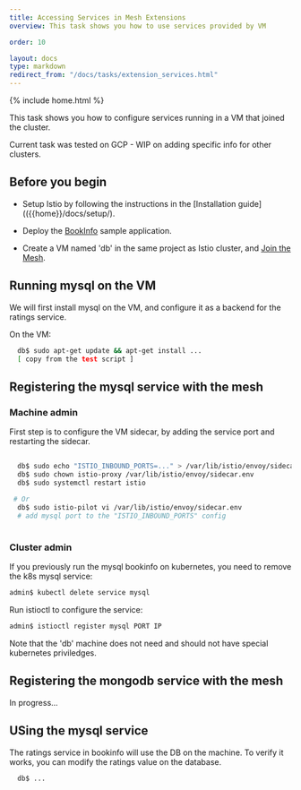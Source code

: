 ```yaml
---
title: Accessing Services in Mesh Extensions
overview: This task shows you how to use services provided by VM

order: 10

layout: docs
type: markdown
redirect_from: "/docs/tasks/extension_services.html"
---
```

{% include home.html %}

This task shows you how to configure services running in a VM that joined the cluster.

Current task was tested on GCP - WIP on adding specific info for other clusters. 

## Before you begin

* Setup Istio by following the instructions in the
  [Installation guide](({{home}}/docs/setup/).

* Deploy the [BookInfo]({{home}}/docs/samples/bookinfo.html) sample application.

* Create a VM named 'db' in the same project as Istio cluster, and [Join the Mesh]({{home}}/docs/install/joining.html).

## Running mysql on the VM

We will first install mysql on the VM, and configure it as a backend for the ratings service.

On the VM:
```bash
  db$ sudo apt-get update && apt-get install ...
  [ copy from the test script ]
```

## Registering the mysql service with the mesh

 ### Machine admin
First step is to configure the VM sidecar, by adding the service port and restarting the sidecar.

```bash
  
  db$ sudo echo "ISTIO_INBOUND_PORTS=..." > /var/lib/istio/envoy/sidecar.env
  db$ sudo chown istio-proxy /var/lib/istio/envoy/sidecar.env
  db$ sudo systemctl restart istio
  
 # Or 
  db$ sudo istio-pilot vi /var/lib/istio/envoy/sidecar.env
  # add mysql port to the "ISTIO_INBOUND_PORTS" config
  
  ```
  
  ###  Cluster admin 
  
  If you previously run the mysql bookinfo on kubernetes, you need to remove the k8s mysql service:
  
  ```bash
  admin$ kubectl delete service mysql
  ```
  
  Run istioctl to configure the service:
  
  ```bash
  admin$ istioctl register mysql PORT IP
  ```
  
  Note that the 'db' machine does not need and should not have special kubernetes priviledges. 
  
## Registering the mongodb service with the mesh
  
 In progress...

## USing the mysql service 

The ratings service in bookinfo will use the DB on the machine. To verify it works, you can
modify the ratings value on the database.

```bash
  db$ ...
```
